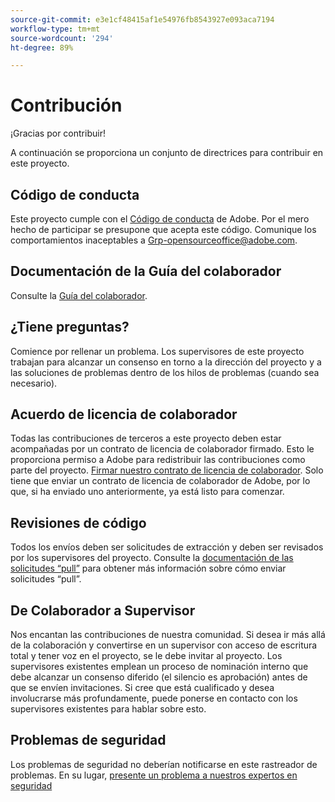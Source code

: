 ```yaml
---
source-git-commit: e3e1cf48415af1e54976fb8543927e093aca7194
workflow-type: tm+mt
source-wordcount: '294'
ht-degree: 89%

---
```

# Contribución

¡Gracias por contribuir!

A continuación se proporciona un conjunto de directrices para contribuir en este proyecto.

## Código de conducta

Este proyecto cumple con el [Código de conducta](code-of-conduct.md) de Adobe. Por el mero hecho de participar 
se presupone que acepta este código. Comunique los comportamientos inaceptables a
[Grp-opensourceoffice@adobe.com](mailto:Grp-opensourceoffice@adobe.com).

## Documentación de la Guía del colaborador

Consulte la [Guía del colaborador](https://experienceleague.adobe.com/docs/contributor/contributor-guide/introduction.html).

## ¿Tiene preguntas?

Comience por rellenar un problema. Los supervisores de este proyecto trabajan para alcanzar
un consenso en torno a la dirección del proyecto y a las soluciones de problemas 
dentro de los hilos de problemas (cuando sea necesario).

## Acuerdo de licencia de colaborador

Todas las contribuciones de terceros a este proyecto deben estar acompañadas por un contrato de licencia de colaborador
firmado. Esto le proporciona permiso a Adobe para redistribuir las contribuciones
como parte del proyecto. [Firmar nuestro contrato de licencia de colaborador](http://opensource.adobe.com/cla.html). Solo 
tiene que enviar un contrato de licencia de colaborador de Adobe, por lo que, si ha enviado uno anteriormente,
ya está listo para comenzar.

## Revisiones de código

Todos los envíos deben ser solicitudes de extracción y deben ser revisados
por los supervisores del proyecto. Consulte la [documentación de las solicitudes “pull”](https://help.github.com/es/github/collaborating-with-issues-and-pull-requests/about-pull-requests) para obtener más información sobre cómo enviar solicitudes “pull”.

<!--
Lastly, please follow the [pull request template](PULL_REQUEST_TEMPLATE.md) when
submitting a pull request!
-->

## De Colaborador a Supervisor

Nos encantan las contribuciones de nuestra comunidad. Si desea ir más allá de la colaboración
y convertirse en un supervisor con acceso de escritura total y tener voz en el proyecto, se le debe
invitar al proyecto. Los supervisores existentes emplean un proceso de nominación
interno que debe alcanzar un consenso diferido (el silencio es aprobación) antes de que se 
envíen invitaciones. Si cree que está cualificado y desea involucrarse más profundamente,
puede ponerse en contacto con los supervisores existentes para hablar sobre esto.

## Problemas de seguridad

Los problemas de seguridad no deberían notificarse en este rastreador de problemas. En su lugar, [presente un problema a nuestros expertos en seguridad](https://helpx.adobe.com/security/alertus.html)
